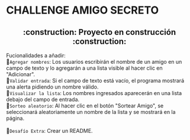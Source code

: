 <h1 aligh="center"> CHALLENGE AMIGO SECRETO </h1>

<h2 align="center">
:construction: Proyecto en construcción :construction:
</h2>

Fucionalidades a añadir:
<br>
:hammer:`Agregar nombres`: Los usuarios escribirán el nombre de un amigo en un campo de texto y lo agregarán a una lista visible al hacer clic en "Adicionar".
<br>
:hammer:`Validar entrada`: Si el campo de texto está vacío, el programa mostrará una alerta pidiendo un nombre válido.
<br>
:hammer:`Visualizar la lista`: Los nombres ingresados aparecerán en una lista debajo del campo de entrada.
<br>
:hammer:`Sorteo aleatorio`: Al hacer clic en el botón "Sortear Amigo", se seleccionará aleatoriamente un nombre de la lista y se mostrará en la página.
<br>
<br>
:book:`Desafío Extra`: Crear un README.
